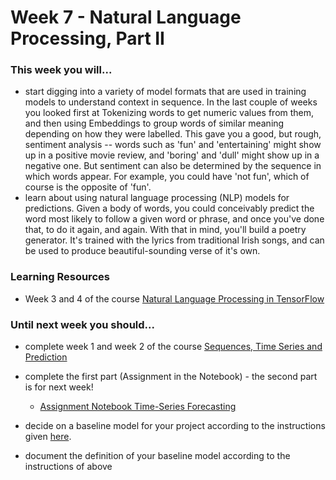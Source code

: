 # Week 7 - Natural Language Processing, Part II

### This week you will...

- start digging into a variety of model formats that are used in training models to understand context in sequence. In the last couple of weeks you looked first at Tokenizing words to get numeric values from them, and then using Embeddings to group words of similar meaning depending on how they were labelled. This gave you a good, but rough, sentiment analysis -- words such as 'fun' and 'entertaining' might show up in a positive movie review, and 'boring' and 'dull' might show up in a negative one. But sentiment can also be determined by the sequence in which words appear. For example, you could have 'not fun', which of course is the opposite of 'fun'.&#x20;
- learn about using natural language processing (NLP) models for predictions. Given a body of words, you could conceivably predict the word most likely to follow a given word or phrase, and once you've done that, to do it again, and again. With that in mind, you'll build a poetry generator. It's trained with the lyrics from traditional Irish songs, and can be used to produce beautiful-sounding verse of it's own.

### Learning Resources

- Week 3 and 4 of the course [Natural Language Processing in TensorFlow](https://www.coursera.org/learn/natural-language-processing-tensorflow)

### Until next week you should...

- complete week 1 and week 2 of the course [Sequences, Time Series and Prediction](https://www.coursera.org/learn/tensorflow-sequences-time-series-and-prediction)

- complete the first part (Assignment in the Notebook) - the second part is for next week!

  - [Assignment Notebook Time-Series Forecasting](https://colab.research.google.com/github.com/opencampus-sh/course-material/blob/main/machine-learning-with-tensorflow/week-08/Time_Series_Excersise.ipynb)

- decide on a baseline model for your project according to the instructions given [here](https://github.com/opencampus-sh/ml-project-template/blob/main/2_BaselineModel/INSTRUCTIONS.md).

- document the definition of your baseline model according to the instructions of above
